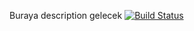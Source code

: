 Buraya description gelecek
[![Build Status](https://travis-ci.org/ALMACihan/myDemoApp.svg?branch=master)](https://travis-ci.org/ALMACihan/myDemoApp)